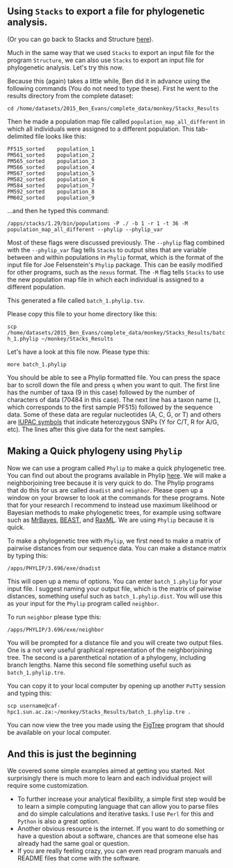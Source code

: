 ## Using `Stacks` to export a file for phylogenetic analysis.

(Or you can go back to Stacks and Structure [here](https://github.com/evansbenj/Reduced-Representation-Workshop/blob/master/8_Stacks_and_Structure.md)).

Much in the same way that we used `Stacks` to export an input file for the program `Structure`, we can also use `Stacks` to export an input file for phylogenetic analysis.  Let's try this now.

Because this (again) takes a little while, Ben did it in advance using the following commands (You do not need to type these).  First he went to the results directory from the complete dataset:

`cd /home/datasets/2015_Ben_Evans/complete_data/monkey/Stacks_Results`

Then he made a population map file called `population_map_all_different` in which all individuals were assigned to a different population.  This tab-delimited file looks like this:

```
PF515_sorted    population_1
PM561_sorted    population_2
PM565_sorted    population_3
PM566_sorted    population_4
PM567_sorted    population_5
PM582_sorted    population_6
PM584_sorted    population_7
PM592_sorted    population_8
PM602_sorted    population_9
```

...and then he typed this command:

`/apps/stacks/1.29/bin/populations -P ./ -b 1 -r 1 -t 36 -M population_map_all_different --phylip --phylip_var`

Most of these flags were discussed previously.  The `--phylip` flag combined with the `--phylip_var` flag tells `Stacks` to output sites that are variable between and within populations in `Phylip` format, which is the format of the input file for Joe Felsenstein's `Phylip` package.  This can be easily modified for other programs, such as the `nexus` format.  The `-M` flag tells `Stacks` to use the new population map file in which each individual is assigned to a different population.

This generated a file called `batch_1.phylip.tsv`.  

Please copy this file to your home directory like this:

`scp /home/datasets/2015_Ben_Evans/complete_data/monkey/Stacks_Results/batch_1.phylip ~/monkey/Stacks_Results`

Let's have a look at this file now.  Please type this:

`more batch_1.phylip`

You should be able to see a Phylip formatted file. You can press the space bar to scroll down the file and press `q` when you want to quit.  The first line has the number of taxa (9 in this case) followed by the number of characters of data (70484 in this case).  The next line has a taxon name (`1`, which corresponds to the first sample PF515) followed by the sequence data.  Some of these data are regular nucleotides (A, C, G, or T) and others are [IUPAC symbols](http://www.bioinformatics.org/sms/iupac.html) that indicate heterozygous SNPs (Y for C/T, R for A/G, etc).  The lines after this give data for the next samples.

## Making a Quick phylogeny using `Phylip`

Now we can use a program called `Phylip` to make a quick phylogenetic tree.  You can find out about the programs available in Phylip [here](http://evolution.genetics.washington.edu/phylip/phylip.html). We will make a neighborjoining tree because it is very quick to do. The Phylip programs that do this for us are called `dnadist` and `neighbor`.  Please open up a window on your browser to look at the commands for these programs.  Note that for your research I recommend to instead use maximum likelihood or Bayesian methods to make phylogenetic trees, for example using software such as [MrBayes](http://mrbayes.sourceforge.net/), [BEAST](http://beast.bio.ed.ac.uk/), and [RaxML](http://sco.h-its.org/exelixis/web/software/raxml/index.html).  We are using `Phylip` because it is quick.

To make a phylogenetic tree with `Phylip`, we first need to make a matrix of pairwise distances from our sequence data.  You can make a distance matrix by typing this:

`/apps/PHYLIP/3.696/exe/dnadist`

This will open up a menu of options.  You can enter `batch_1.phylip` for your input file.  I suggest naming your output file, which is the matrix of pairwise distances, something useful such as `batch_1.phylip.dist`.  You will use this as your input for the `Phylip` program called `neighbor`.

To run `neighbor` please type this:

`/apps/PHYLIP/3.696/exe/neighbor`

You will be prompted for a distance file and you will create two output files.  One is a not very useful graphical representation of the neighborjoining tree.  The second is a parenthetical notation of a phylogeny, including branch lengths.  Name this second file something useful such as `batch_1.phylip.tre`.

You can copy it to your local computer by opening up another `PuTTy` session and typing this:

`scp username@caf-hpc1.sun.ac.za:~/monkey/Stacks_Results/batch_1.phylip.tre .`

You can now view the tree you made using the [FigTree](http://tree.bio.ed.ac.uk/software/figtree/) program that should be available on your local computer.

## And this is just the beginning

We covered some simple examples aimed at getting you started.  Not surprisingly there is much more to learn and each individual project will require some customization. 
- To further increase your analytical flexibility, a simple first step would be to learn a simple computing language that can allow you to parse files and do simple calculations and iterative tasks.  I use `Perl` for this and `Python` is also a great option.  
- Another obvious resource is the internet.  If you want to do something or have a question about a software, chances are that someone else has already had the same goal or question.  
- If you are really feeling crazy, you can even read program manuals and README files that come with the software.



